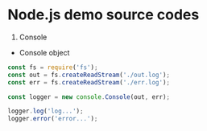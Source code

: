 # Node.js demo source codes

1. Console

- <a name="console-object"></a>Console object

```javascript
const fs = require('fs');
const out = fs.createReadStream('./out.log');
const err = fs.createReadStream('./err.log');

const logger = new console.Console(out, err);

logger.log('log...');
logger.error('error...');
```